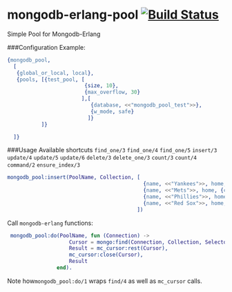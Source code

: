 # mongodb-erlang-pool [![Build Status](https://travis-ci.org/deadtrickster/mongodb-erlang-pool.svg?branch=master)](https://travis-ci.org/deadtrickster/mongodb-erlang-pool)
Simple Pool for Mongodb-Erlang

###Configuration Example:

```erlang
{mongodb_pool,
  [
   {global_or_local, local},
   {pools, [{test_pool, [
                         {size, 10},
                         {max_overflow, 30}
                        ],[
                           {database, <<"mongodb_pool_test">>},
                           {w_mode, safe}
                          ]}
           ]}

  ]}
```

###Usage
Available shortcuts
`find_one/3`
`find_one/4`
`find_one/5`
`insert/3`
`update/4`
`update/5`
`update/6`
`delete/3`
`delete_one/3`
`count/3`
`count/4`
`command/2`
`ensure_index/3`
```erlang
mongodb_pool:insert(PoolName, Collection, [
                                            {name, <<"Yankees">>, home, {city, <<"New York">>, state, <<"NY">>}, league, <<"American">>},
                                            {name, <<"Mets">>, home, {city, <<"New York">>, state, <<"NY">>}, league, <<"National">>},
                                            {name, <<"Phillies">>, home, {city, <<"Philadelphia">>, state, <<"PA">>}, league, <<"National">>},
                                            {name, <<"Red Sox">>, home, {city, <<"Boston">>, state, <<"MA">>}, league, <<"American">>}
                                          ])
```
Call `mongodb-erlang` functions:
```erlang
 mongodb_pool:do(PoolName, fun (Connection) ->
                    Cursor = mongo:find(Connection, Collection, Selector, Projector),
                    Result = mc_cursor:rest(Cursor),
                    mc_cursor:close(Cursor),
                    Result
                end).
```
Note how`mongodb_pool:do/1` wraps `find/4` as well as `mc_cursor` calls.
